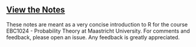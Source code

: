 
## [View the Notes](https://enweg.github.io/EBC1024-Probability-Theory/)

These notes are meant as a very concise introduction to R for the course EBC1024 - Probability Theory at Maastricht University. For comments and feedback, please open an issue. Any feedback is greatly appreciated. 

